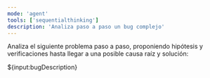 ```yaml
---
mode: 'agent'
tools: ['sequentialthinking']
description: 'Analiza paso a paso un bug complejo'
---
```

Analiza el siguiente problema paso a paso, proponiendo hipótesis y verificaciones hasta llegar a una posible causa raíz y solución:

${input:bugDescription}
